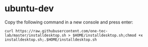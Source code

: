 # ubuntu-dev

Copy the following command in a new console and press enter: 

    curl https://raw.githubusercontent.com/one-tec-lab/master/installdesktop.sh > $HOME/installdesktop.sh;chmod +x installdesktop.sh;.$HOME/installdesktop.sh
    
